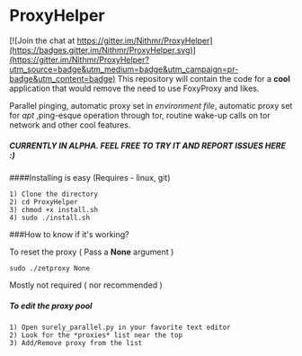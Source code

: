 # ProxyHelper

[![Join the chat at https://gitter.im/Nithmr/ProxyHelper](https://badges.gitter.im/Nithmr/ProxyHelper.svg)](https://gitter.im/Nithmr/ProxyHelper?utm_source=badge&utm_medium=badge&utm_campaign=pr-badge&utm_content=badge)
This repository will contain the code for a **cool** application that would remove the need to use FoxyProxy and likes.

Parallel pinging, automatic proxy set in *environment file*, automatic proxy set for *apt* ,ping-esque operation through tor, routine wake-up calls on tor network and other cool features. 

#####  CURRENTLY IN ALPHA. FEEL FREE TO TRY IT AND REPORT ISSUES HERE :)

####Installing is easy (Requires - linux, git)
```
1) Clone the directory
2) cd ProxyHelper
3) chmod +x install.sh
4) sudo ./install.sh
```
###How to know if it's working?


To reset the proxy ( Pass a **None** argument )
```
sudo ./zetproxy None
```

Mostly not required ( nor recommended )

##### To edit the proxy pool
```
1) Open surely_parallel.py in your favorite text editor
2) Look for the *proxies* list near the top
3) Add/Remove proxy from the list 
```
